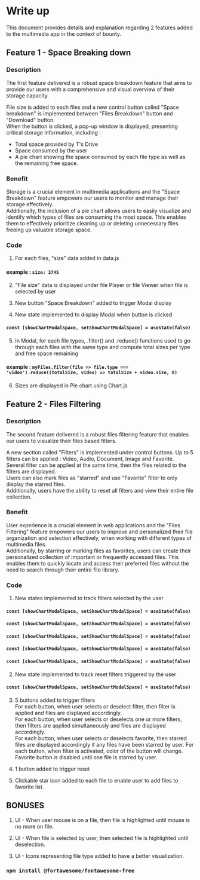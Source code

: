 # Write up 

This document provides details and explanation regarding 2 features added to the multimedia app in the context of bounty. 



## Feature 1 - Space Breaking down

### Description

The first feature delivered is a robust space breakdown feature that aims to provide our users with a comprehensive and visual overview of their storage capacity. 

File size is added to each files and a new control button called "Space breakdown" is implemented between "Files Breakdown" button and "Download" button.<br> 
When the button is clicked, a pop-up window is displayed, presenting critical storage information, including : 
- Total space provided by T's Drive
- Space consumed by the user
- A pie chart showing the space consumed by each file type as well as the remaining free space. 

### Benefit

Storage is a crucial element in multimedia applications and the "Space Breakdown" feature empowers our users to monitor and manage their storage effectively.<br>
Additionally, the inclusion of a pie chart allows users to easily visualize and identify which types of files are consuming the most space. This enables them to effectively prioritize cleaning up or deleting unnecessary files freeing up valuable storage space. 

### Code

1) For each files, "size" data added in data.js  
#### example : `size: 3745`

2) "File size" data is displayed under file Player or file Viewer when file is selected by user

3) New button "Space Breakdown" added to trigger Modal display

4) New state implemented to display Modal when button is clicked 
#### `const [showChartModalSpace, setShowChartModalSpace] = useState(false)`

5) In Modal, for each file types, .filter() and .reduce() functions used to go through each files with the same type and compute total sizes per type and free space remaining
#### example : `myFiles.filter(file => file.type === 'video').reduce((totalSize, video) => totalSize + video.size, 0)`

6) Sizes are displayed in Pie chart using Chart.js


## Feature 2 - Files Filtering

### Description

The second feature delivered is a robust files filtering feature that enables our users to visualize their files based filters.

A new section called "Filters" is implemented under control buttons. Up to 5 filters can be applied  : Video, Audio, Document, Image and Favorite.<br> 
Several filter can be applied at the same time, then the files related to the filters are displayed.<br>
Users can also mark files as "starred" and use "Favorite" filter to only display the starred files.<br>
Additionally, users have the ability to reset all filters and view their entire file collection.

### Benefit

User experience is a crucial element in web applications and the "Files Filtering" feature empowers our users to improve and personalized their file organization and selection effectively, when working with different types of multimedia files.<br>
Additionally, by starring or marking files as favorites, users can create their personalized collection of important or frequently accessed files. This enables them to quickly locate and access their preferred files without the need to search through their entire file library.

### Code
1) New states implemented to track filters selected by the user  
#### `const [showChartModalSpace, setShowChartModalSpace] = useState(false)`
#### `const [showChartModalSpace, setShowChartModalSpace] = useState(false)`
#### `const [showChartModalSpace, setShowChartModalSpace] = useState(false)`
#### `const [showChartModalSpace, setShowChartModalSpace] = useState(false)`
#### `const [showChartModalSpace, setShowChartModalSpace] = useState(false)`

2) New state implemented to track reset filters triggered by the user  
#### `const [showChartModalSpace, setShowChartModalSpace] = useState(false)`

3) 5 buttons  added to trigger filters<br>
For each button, when user selects or deselect filter, then filter is applied and files are displayed accordingly.<br> 
For each button, when user selects or deselects one or more filters, then filters are applied simultaneously and files are displayed accordingly.<br>
For each button, when user selects or deselects favorite, then starred files are displayed accordingly if any files have been starred by user. 
For each button, when filter is activated, color of the button will change.<br> 
Favorite button is disabled until one file is starred by user.

4) 1 button  added to trigger reset

5) Clickable star icon added to each file to enable user to add files to favorite list. 



## BONUSES

1) UI - When user mouse is on a file, then file is highlighted until mouse is no more on file. 

2) UI - When file is selected by user, then selected file is highlighted until deselection. 

3) UI - Icons representing file type added to have a better visualization. 
### `npm install @fortawesome/fontawesome-free`